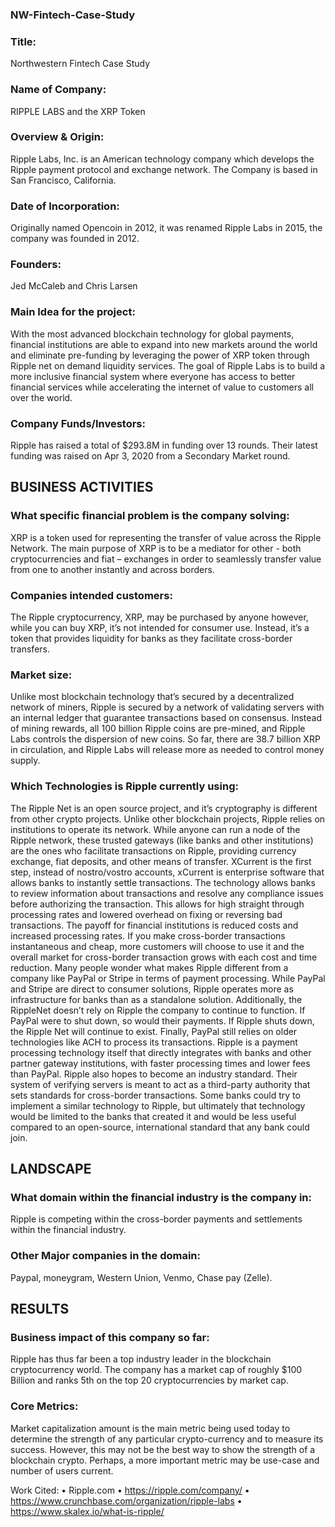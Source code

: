 ### NW-Fintech-Case-Study

### Title: 				
Northwestern Fintech Case Study

### Name of Company: 	
RIPPLE LABS and the XRP Token

### Overview & Origin: 	
Ripple Labs, Inc. is an American technology company which develops the Ripple payment protocol and exchange network. The Company is based in San Francisco, California.

### Date of Incorporation: 	
Originally named Opencoin in 2012, it was renamed Ripple Labs in 2015, the company was founded in 2012.

### Founders: 	
Jed McCaleb and Chris Larsen 

### Main Idea for the project:  
With the most advanced blockchain technology for global payments, financial institutions are able to expand into new markets around the world and eliminate pre-funding by leveraging the power of XRP token through Ripple net on demand liquidity services. The goal of Ripple Labs is to build a more inclusive financial system where everyone has access to better financial services while accelerating the internet of value to customers all over the world. 

### Company Funds/Investors:  
Ripple has raised a total of $293.8M in funding over 13 rounds. Their latest funding was raised on Apr 3, 2020 from a Secondary Market round.


## BUSINESS ACTIVITIES

### What specific financial problem is the company solving:   
XRP is a token used for representing the transfer of value across the Ripple Network. The main purpose of XRP is to be a mediator for other - both cryptocurrencies and fiat – exchanges in order to seamlessly transfer value from one to another instantly and across borders. 

### Companies intended customers:  
The Ripple cryptocurrency, XRP, may be purchased by anyone however, while you can buy XRP, it’s not intended for consumer use. Instead, it’s a token that provides liquidity for banks as they facilitate cross-border transfers.

### Market size: 	
Unlike most blockchain technology that’s secured by a decentralized network of miners, Ripple is secured by a network of validating servers with an internal ledger that guarantee transactions based on consensus. Instead of mining rewards, all 100 billion Ripple coins are pre-mined, and Ripple Labs controls the dispersion of new coins. So far, there are 38.7 billion XRP in circulation, and Ripple Labs will release more as needed to control money supply.

### Which Technologies is Ripple currently using:   
The Ripple Net is an open source project, and it’s cryptography is different from other crypto projects. Unlike other blockchain projects, Ripple relies on institutions to operate its network. While anyone can run a node of the Ripple network, these trusted gateways (like banks and other institutions) are the ones who facilitate transactions on Ripple, providing currency exchange, fiat deposits, and other means of transfer. 
XCurrent is the first step, instead of nostro/vostro accounts, xCurrent is enterprise software that allows banks to instantly settle transactions. The technology allows banks to review information about transactions and resolve any compliance issues before authorizing the transaction. This allows for high straight through processing rates and lowered overhead on fixing or reversing bad transactions.  The payoff for financial institutions is reduced costs and increased processing rates. If you make cross-border transactions instantaneous and cheap, more customers will choose to use it and the overall market for cross-border transaction grows with each cost and time reduction. Many people wonder what makes Ripple different from a company like PayPal or Stripe in terms of payment processing. While PayPal and Stripe are direct to consumer solutions, Ripple operates more as infrastructure for banks than as a standalone solution. Additionally, the RippleNet doesn’t rely on Ripple the company to continue to function. If PayPal were to shut down, so would their payments. If Ripple shuts down, the Ripple Net will continue to exist. Finally, PayPal still relies on older technologies like ACH to process its transactions. Ripple is a payment processing technology itself that directly integrates with banks and other partner gateway institutions, with faster processing times and lower fees than PayPal.
Ripple also hopes to become an industry standard. Their system of verifying servers is meant to act as a third-party authority that sets standards for cross-border transactions. Some banks could try to implement a similar technology to Ripple, but ultimately that technology would be limited to the banks that created it and would be less useful compared to an open-source, international standard that any bank could join.


## LANDSCAPE

### What domain within the financial industry is the company in:  
Ripple is competing within the cross-border payments and settlements within the financial industry.

### Other Major companies in the domain: 
Paypal, moneygram, Western Union, Venmo, Chase pay (Zelle). 



## RESULTS

### Business impact of this company so far:   
Ripple has thus far been a top industry leader in the blockchain cryptocurrency world. The company has a market cap of roughly $100 Billion and ranks 5th on the top 20 cryptocurrencies by market cap. 

### Core Metrics: 
Market capitalization amount is the main metric being used today to determine the strength of any particular crypto-currency and to measure its success. However, this may not be the best way to show the strength of a blockchain crypto. Perhaps, a more important metric may be use-case and number of users current. 



Work Cited:
•	Ripple.com
•	https://ripple.com/company/
•	https://www.crunchbase.com/organization/ripple-labs
•	https://www.skalex.io/what-is-ripple/

